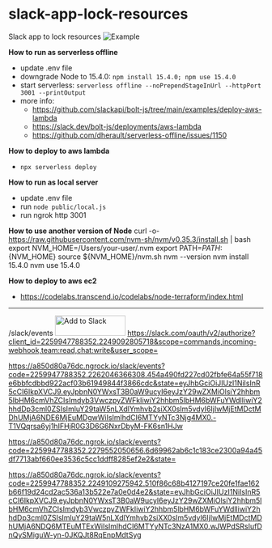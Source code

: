 # slack-app-lock-resources
Slack app to lock resources
![Example](image.png)

**How to run as serverless offline**
- update .env file
- downgrade Node to 15.4.0: ``npm install 15.4.0; npm use 15.4.0``
- start serverless: `serverless offline --noPrependStageInUrl --httpPort 3001 --printOutput`
- more info: 
  - https://github.com/slackapi/bolt-js/tree/main/examples/deploy-aws-lambda
  - https://slack.dev/bolt-js/deployments/aws-lambda
  - https://github.com/dherault/serverless-offline/issues/1150

**How to deploy to aws lambda**
- ``npx serverless deploy``

**How to run as local server**
- update .env file
- run ``node public/local.js``
- run ngrok http 3001

**How to use another version of Node**
curl -o- https://raw.githubusercontent.com/nvm-sh/nvm/v0.35.3/install.sh | bash
export NVM_HOME=/Users/your-user/.nvm
export PATH=${PATH}:${NVM_HOME}
source ${NVM_HOME}/nvm.sh
nvm --version
nvm install 15.4.0
nvm use 15.4.0

**How to deploy to aws ec2**
- https://codelabs.transcend.io/codelabs/node-terraform/index.html
---
/slack/events
<a href="https://slack.com/oauth/v2/authorize?client_id=2259947788352.2249092805718&scope=commands,incoming-webhook,team:read,chat:write&user_scope="><img alt="Add to Slack" height="40" width="139" src="https://platform.slack-edge.com/img/add_to_slack.png" srcSet="https://platform.slack-edge.com/img/add_to_slack.png 1x, https://platform.slack-edge.com/img/add_to_slack@2x.png 2x" /></a>
https://slack.com/oauth/v2/authorize?client_id=2259947788352.2249092805718&scope=commands,incoming-webhook,team:read,chat:write&user_scope=
<meta name="slack-app-id" content="A027B2QPPM4">

https://a850d80a76dc.ngrock.io/slack/events?code=2259947788352.2262046366308.454a490fd227cd02fbfe64a55f718e6bbfcdbbd922acf03b61949844f3866cdc&state=eyJhbGciOiJIUzI1NiIsInR5cCI6IkpXVCJ9.eyJpbnN0YWxsT3B0aW9ucyI6eyJzY29wZXMiOlsiY2hhbm5lbHM6cmVhZCIsImdyb3VwczpyZWFkIiwiY2hhbm5lbHM6bWFuYWdlIiwiY2hhdDp3cml0ZSIsImluY29taW5nLXdlYmhvb2siXX0sIm5vdyI6IjIwMjEtMDctMDhUMjA6NDE6MjEuMDgwWiIsImlhdCI6MTYyNTc3Njg4MX0.-T1VQqrsa6yj1hIFHjR0G3D6G6NxrDbyM-FK6sn1HJw

https://a850d80a76dc.ngrok.io/slack/events?code=2259947788352.2279552050656.6d69962ab6c1c183ce2300a94a45df7713abf660ee3536c5cc1ddff8285ef2e2&state=

https://a850d80a76dc.ngrok.io/slack/events?code=2259947788352.2249109275942.510f86c68b4127197ce20fe1fae162b66f19d24cd2ac536a13b522e7a0e0d4e2&state=eyJhbGciOiJIUzI1NiIsInR5cCI6IkpXVCJ9.eyJpbnN0YWxsT3B0aW9ucyI6eyJzY29wZXMiOlsiY2hhbm5lbHM6cmVhZCIsImdyb3VwczpyZWFkIiwiY2hhbm5lbHM6bWFuYWdlIiwiY2hhdDp3cml0ZSIsImluY29taW5nLXdlYmhvb2siXX0sIm5vdyI6IjIwMjEtMDctMDhUMjA6NDQ6MTEuMTExWiIsImlhdCI6MTYyNTc3NzA1MX0.wJWPdSRsIufDnQySMiguW-yn-0JKQJt8RqEnpMdtSyg
